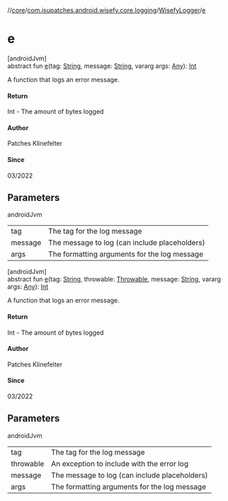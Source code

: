 //[core](../../../index.md)/[com.isupatches.android.wisefy.core.logging](../index.md)/[WisefyLogger](index.md)/[e](e.md)

# e

[androidJvm]\
abstract fun [e](e.md)(tag: [String](https://kotlinlang.org/api/latest/jvm/stdlib/kotlin/-string/index.html), message: [String](https://kotlinlang.org/api/latest/jvm/stdlib/kotlin/-string/index.html), vararg args: [Any](https://kotlinlang.org/api/latest/jvm/stdlib/kotlin/-any/index.html)): [Int](https://kotlinlang.org/api/latest/jvm/stdlib/kotlin/-int/index.html)

A function that logs an error message.

#### Return

Int - The amount of bytes logged

#### Author

Patches Klinefelter

#### Since

03/2022

## Parameters

androidJvm

| | |
|---|---|
| tag | The tag for the log message |
| message | The message to log (can include placeholders) |
| args | The formatting arguments for the log message |

[androidJvm]\
abstract fun [e](e.md)(tag: [String](https://kotlinlang.org/api/latest/jvm/stdlib/kotlin/-string/index.html), throwable: [Throwable](https://kotlinlang.org/api/latest/jvm/stdlib/kotlin/-throwable/index.html), message: [String](https://kotlinlang.org/api/latest/jvm/stdlib/kotlin/-string/index.html), vararg args: [Any](https://kotlinlang.org/api/latest/jvm/stdlib/kotlin/-any/index.html)): [Int](https://kotlinlang.org/api/latest/jvm/stdlib/kotlin/-int/index.html)

A function that logs an error message.

#### Return

Int - The amount of bytes logged

#### Author

Patches Klinefelter

#### Since

03/2022

## Parameters

androidJvm

| | |
|---|---|
| tag | The tag for the log message |
| throwable | An exception to include with the error log |
| message | The message to log (can include placeholders) |
| args | The formatting arguments for the log message |

